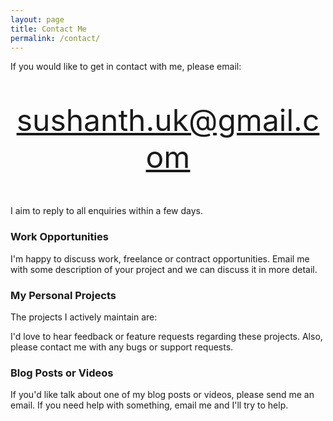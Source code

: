 ```yaml
---
layout: page
title: Contact Me
permalink: /contact/
---
```


If you would like to get in contact with me, please email:

<p style="text-align:center;font-size:-webkit-xxx-large">
  <a href="mailto:sushanth.uk@gmail.com">sushanth.uk@gmail.com</a>
</p>

I aim to reply to all enquiries within a few days.

### Work Opportunities
I'm happy to discuss work, freelance or contract opportunities. Email me with some description of your project and we can discuss it in more detail.

### My Personal Projects
The projects I actively maintain are:


I'd love to hear feedback or feature requests regarding these projects. Also, please contact me with any bugs or support requests.

### Blog Posts or Videos
If you'd like talk about one of my blog posts or videos, please send me an email. If you need help with something, email me and I'll try to help.
